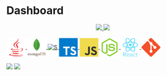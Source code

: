 # Dashboard

<div align="center">
  <a href="https://github.com/luizinhoh2o1">
  <img height="160em" src="https://github-readme-stats.vercel.app/api?username=luizinhoh2o1&show_icons=true&theme=dracula&include_all_commits=true&count_private=true"/>
  <img height="160em" src="https://github-readme-stats.vercel.app/api/top-langs/?username=luizinhoh2o1&layout=compact&langs_count=7&theme=dracula"/>
</div>
  
<div style="display: inline_block"><br>
  <img align="center" alt="J" height="50" width="50" src="https://raw.githubusercontent.com/devicons/devicon/master/icons/java/java-plain.svg">
  <img align="center" alt="NS" height="50" width="50" src="https://github.com/devicons/devicon/blob/master/icons/mongodb/mongodb-original-wordmark.svg">
  <img align="center" alt="S" height="50" width="50" src="https://static.spigotmc.org/img/spigot-og.png">
  <img align="center" alt="TS" height="50" width="50" src="https://github.com/devicons/devicon/blob/master/icons/typescript/typescript-original.svg">
  <img align="center" alt="JS" height="50" width="50" src="https://github.com/devicons/devicon/blob/master/icons/javascript/javascript-original.svg">
  <img align="center" alt="NJS" height="50" width="50" src="https://github.com/devicons/devicon/blob/master/icons/nodejs/nodejs-original.svg">
  <img align="center" alt="React" height="50" width="50" src="https://github.com/devicons/devicon/blob/master/icons/react/react-original-wordmark.svg">
  <img align="center" alt="Git" height="50" width="50" src="https://github.com/devicons/devicon/blob/master/icons/git/git-original.svg">
  
</div>
<br>
<div>  
  <a href="https://www.linkedin.com/in/alessandro123-mota/" target="_blank"><img src="https://img.shields.io/badge/-LinkedIn-%230077B5?style=for-the-badge&logo=linkedin&logoColor=white" target="_blank"></a> 
  <a href = "mailto:alessandroluizfacul@gmail.com"><img src="https://img.shields.io/badge/-Gmail-%23333?style=for-the-badge&logo=gmail&logoColor=white" target="_blank"></a>
</div>
